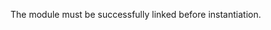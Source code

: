 
The module must be successfully linked before instantiation.

<a id="ERR_VM_MODULE_NOT_MODULE"></a>
